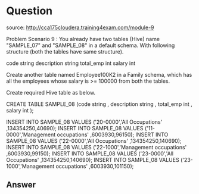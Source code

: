 # Question

source: <http://cca175cloudera.training4exam.com/module-9>

Problem Scenario 9 : You already have two tables (Hive) name "SAMPLE_07" and "SAMPLE_08" in a default schema. With following structure (both the tables have same structure).

code string
description string
total_emp int
salary int

Create another table named Employee100K2 in a Family schema, which has all the employees whose salary is >= 100000 from both the tables.

Create required Hive table as below.

CREATE TABLE SAMPLE_08
(code string ,
description string ,
total_emp int ,
salary int
);

INSERT INTO SAMPLE_08 VALUES ('20-0000','All Occupations' ,134354250,40690);
INSERT INTO SAMPLE_08 VALUES ('11-0000','Management occupations' ,6003930,96150);
INSERT INTO SAMPLE_08 VALUES ('22-0000','All Occupations' ,134354250,140690);
INSERT INTO SAMPLE_08 VALUES ('22-1000','Management occupations' ,6003930,99150);
INSERT INTO SAMPLE_08 VALUES ('23-0000','All Occupations' ,134354250,140690);
INSERT INTO SAMPLE_08 VALUES ('23-1000','Management occupations' ,6003930,101150);

## Answer
